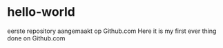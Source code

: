 # hello-world
eerste repository aangemaakt op Github.com
Here it is my first ever thing done on Github.com
